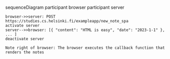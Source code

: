 sequenceDiagram
participant browser
participant server

    browser->>server: POST https://studies.cs.helsinki.fi/exampleapp/new_note_spa
    activate server
    server-->>browser: [{ "content": "HTML is easy", "date": "2023-1-1" }, ... ]
    deactivate server

    Note right of browser: The browser executes the callback function that renders the notes
